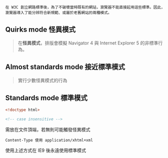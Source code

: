 
```
在 W3C 創立網路標準後，為了不破壞當時既有的網站，瀏覽器不能直接起用這些標準。因此，瀏覽器導入了能分辨符合新規範、或屬於老舊網站的兩種模式。
```

## Quirks mode 怪異模式

> 在**怪異模式**，排版會模擬 Navigator 4 與 Internet Explorer 5 的非標準行為。 

## Almost standards mode 接近標準模式

> 實行少數怪異模式的行為

## Standards mode 標準模式

```html
<!doctype html> 

<!-- case insensitive -->
```

需放在文件頂端，若無則可能觸發怪異模式

```
Content-Type 使用 application/xhtml+xml
```

使用上述方式在  IE9 後永遠使用標準模式





